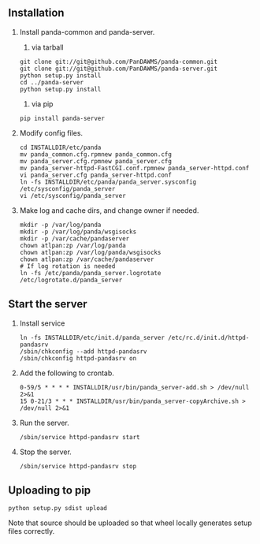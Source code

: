 Installation
--------------------

1. Install panda-common and panda-server.
   1. via tarball
   ```
   git clone git://git@github.com/PanDAWMS/panda-common.git
   git clone git://git@github.com/PanDAWMS/panda-server.git
   python setup.py install
   cd ../panda-server
   python setup.py install
   ```
   1. via pip
   ```
   pip install panda-server
   ``` 
1. Modify config files.

   ```
   cd INSTALLDIR/etc/panda
   mv panda_common.cfg.rpmnew panda_common.cfg
   mv panda_server.cfg.rpmnew panda_server.cfg       
   mv panda_server-httpd-FastCGI.conf.rpmnew panda_server-httpd.conf        
   vi panda_server.cfg panda_server-httpd.conf
   ln -fs INSTALLDIR/etc/panda/panda_server.sysconfig /etc/sysconfig/panda_server
   vi /etc/sysconfig/panda_server
   ```

1. Make log and cache dirs, and change owner if needed. 
   ```
   mkdir -p /var/log/panda
   mkdir -p /var/log/panda/wsgisocks
   mkdir -p /var/cache/pandaserver
   chown atlpan:zp /var/log/panda
   chown atlpan:zp /var/log/panda/wsgisocks
   chown atlpan:zp /var/cache/pandaserver
   # If log rotation is needed
   ln -fs /etc/panda/panda_server.logrotate /etc/logrotate.d/panda_server
   ```

Start the server
--------------------

1. Install service
   ```
   ln -fs INSTALLDIR/etc/init.d/panda_server /etc/rc.d/init.d/httpd-pandasrv
   /sbin/chkconfig --add httpd-pandasrv
   /sbin/chkconfig httpd-pandasrv on
   ```

1. Add the following to crontab.
   ```
   0-59/5 * * * * INSTALLDIR/usr/bin/panda_server-add.sh > /dev/null 2>&1
   15 0-21/3 * * * INSTALLDIR/usr/bin/panda_server-copyArchive.sh > /dev/null 2>&1
   ```
   
1. Run the server.
   ```
   /sbin/service httpd-pandasrv start
   ```

1. Stop the server.
   ```
   /sbin/service httpd-pandasrv stop
   ```


Uploading to pip
--------------------
```
python setup.py sdist upload
```
Note that source should be uploaded so that wheel locally generates setup files correctly.
 

